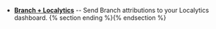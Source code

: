 * [**Branch + Localytics**](/recipes/analytics_localytics/) -- Send Branch attributions to your Localytics dashboard. {% section ending %}{% endsection %}

